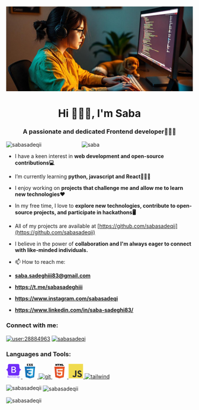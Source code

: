 ![logo](https://github.com/sabasadeqii/sabasadeqii/blob/main/photo.jpeg)
<h1 align="center">Hi 🙋🏻‍♀️, I'm Saba</h1>
<h3 align="center">A passionate and dedicated Frontend developer👩🏻‍💻</h3>

<img align="right" alt="saba" width="300" src="https://user-images.githubusercontent.com/59734313/157189039-c09b3e38-9f42-42c0-ab54-14f1574190a7.gif">

<p align="left"> <img src="https://komarev.com/ghpvc/?username=sabasadeqii&label=Profile%20views&color=0e75b6&style=flat" alt="sabasadeqii" /> </p>

- I have a keen interest in **web development and open-source contributions💻**

- I’m currently learning **python, javascript and React👩🏻‍💻**

- I enjoy working on **projects that challenge me and allow me to learn new technologies❤️**

- In my free time, I love to **explore new technologies, contribute to open-source projects, and participate in hackathons🖥️**

- All of my projects are available at [https://github.com/sabasadeqii](https://github.com/sabasadeqii)

- I believe in the power of **collaboration and I'm always eager to connect with like-minded individuals.**

- 📫 How to reach me:
-  **saba.sadeghiii83@gmail.com**
-  **https://t.me/sabasadeghiii**
-  **https://www.instagram.com/sabasadeqi**
-  **https://www.linkedin.com/in/saba-sadeghi83/**


<h3 align="left">Connect with me:</h3>
<p align="left">
<a href="https://stackoverflow.com/users/user:28884963" target="blank"><img align="center" src="https://raw.githubusercontent.com/rahuldkjain/github-profile-readme-generator/master/src/images/icons/Social/stack-overflow.svg" alt="user:28884963" height="30" width="40" /></a>
<a href="https://instagram.com/sabasadeqi" target="blank"><img align="center" src="https://raw.githubusercontent.com/rahuldkjain/github-profile-readme-generator/master/src/images/icons/Social/instagram.svg" alt="sabasadeqi" height="30" width="40" /></a>
</p>

<h3 align="left">Languages and Tools:</h3>
<p align="left"> <a href="https://getbootstrap.com" target="_blank" rel="noreferrer"> <img src="https://raw.githubusercontent.com/devicons/devicon/master/icons/bootstrap/bootstrap-plain-wordmark.svg" alt="bootstrap" width="40" height="40"/> </a> <a href="https://www.w3schools.com/css/" target="_blank" rel="noreferrer"> <img src="https://raw.githubusercontent.com/devicons/devicon/master/icons/css3/css3-original-wordmark.svg" alt="css3" width="40" height="40"/> </a> <a href="https://git-scm.com/" target="_blank" rel="noreferrer"> <img src="https://www.vectorlogo.zone/logos/git-scm/git-scm-icon.svg" alt="git" width="40" height="40"/> </a> <a href="https://www.w3.org/html/" target="_blank" rel="noreferrer"> <img src="https://raw.githubusercontent.com/devicons/devicon/master/icons/html5/html5-original-wordmark.svg" alt="html5" width="40" height="40"/> </a> <a href="https://developer.mozilla.org/en-US/docs/Web/JavaScript" target="_blank" rel="noreferrer"> <img src="https://raw.githubusercontent.com/devicons/devicon/master/icons/javascript/javascript-original.svg" alt="javascript" width="40" height="40"/> </a> <a href="https://tailwindcss.com/" target="_blank" rel="noreferrer"> <img src="https://www.vectorlogo.zone/logos/tailwindcss/tailwindcss-icon.svg" alt="tailwind" width="40" height="40"/> </a> </p>

<p><img align="left" src="https://github-readme-stats.vercel.app/api/top-langs?username=sabasadeqii&show_icons=true&locale=en&layout=compact" alt="sabasadeqii" /></p>

<p>&nbsp;<img align="center" src="https://github-readme-stats.vercel.app/api?username=sabasadeqii&show_icons=true&locale=en" alt="sabasadeqii" /></p>

<p><img align="center" src="https://github-readme-streak-stats.herokuapp.com/?user=sabasadeqii&" alt="sabasadeqii" /></p>
